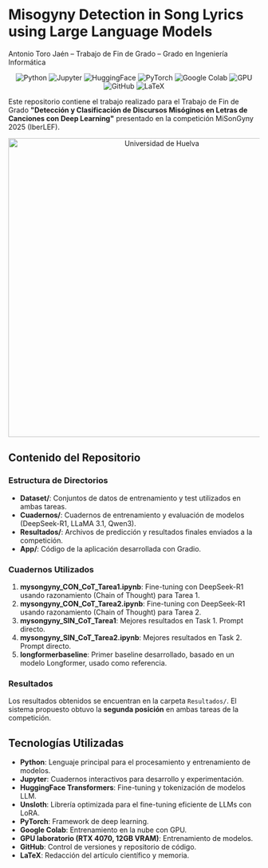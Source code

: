 # Misogyny Detection in Song Lyrics using Large Language Models  
Antonio Toro Jaén – Trabajo de Fin de Grado – Grado en Ingeniería Informática

<p align="center">
  <img src="https://img.shields.io/badge/python-3776AB?style=for-the-badge&logo=python&logoColor=white" alt="Python">
  <img src="https://img.shields.io/badge/jupyter-F37626?style=for-the-badge&logo=jupyter&logoColor=white" alt="Jupyter">
  <img src="https://img.shields.io/badge/huggingface-FFD14E?style=for-the-badge&logo=huggingface&logoColor=white" alt="HuggingFace">
  <img src="https://img.shields.io/badge/pytorch-EE4C2C?style=for-the-badge&logo=pytorch&logoColor=white" alt="PyTorch">
  <img src="https://img.shields.io/badge/google%20colab-F9AB00?style=for-the-badge&logo=google%20colab&logoColor=white" alt="Google Colab">
  <img src="https://img.shields.io/badge/GPU-76B900?style=for-the-badge&logo=nvidia&logoColor=white" alt="GPU">
  <img src="https://img.shields.io/badge/github-181717?style=for-the-badge&logo=github&logoColor=white" alt="GitHub">
  <img src="https://img.shields.io/badge/latex-008080?style=for-the-badge&logo=latex&logoColor=white" alt="LaTeX">
</p>

Este repositorio contiene el trabajo realizado para el Trabajo de Fin de Grado **"Detección y Clasificación de Discursos Misóginos en Letras de Canciones con Deep Learning"** presentado en la competición MiSonGyny 2025 (IberLEF).

<p align="center">
  <img src="https://www.hazfundacion.org/wp-content/uploads/2022/11/universidad-de-huelva.png" alt="Universidad de Huelva" width="600">
</p>

## Contenido del Repositorio

### Estructura de Directorios

- **Dataset/**: Conjuntos de datos de entrenamiento y test utilizados en ambas tareas.
- **Cuadernos/**: Cuadernos de entrenamiento y evaluación de modelos (DeepSeek-R1, LLaMA 3.1, Qwen3).
- **Resultados/**: Archivos de predicción y resultados finales enviados a la competición.
- **App/**: Código de la aplicación desarrollada con Gradio.

### Cuadernos Utilizados


1. **mysongyny_CON_CoT_Tarea1.ipynb**:  Fine-tuning con DeepSeek-R1 usando razonamiento (Chain of Thought) para Tarea 1.
2. **mysongyny_CON_CoT_Tarea2.ipynb**: Fine-tuning con DeepSeek-R1 usando razonamiento (Chain of Thought) para Tarea 2.
3. **mysongyny_SIN_CoT_Tarea1**: Mejores resultados en Task 1. Prompt directo.
4. **mysongyny_SIN_CoT_Tarea2.ipynb**: Mejores resultados en Task 2. Prompt directo.
3. **longformerbaseline**:  Primer baseline desarrollado, basado en un modelo Longformer, usado como referencia.

### Resultados

Los resultados obtenidos se encuentran en la carpeta `Resultados/`. El sistema propuesto obtuvo la **segunda posición** en ambas tareas de la competición.

## Tecnologías Utilizadas

- **Python**: Lenguaje principal para el procesamiento y entrenamiento de modelos.
- **Jupyter**: Cuadernos interactivos para desarrollo y experimentación.
- **HuggingFace Transformers**: Fine-tuning y tokenización de modelos LLM.
- **Unsloth**: Librería optimizada para el fine-tuning eficiente de LLMs con LoRA.
- **PyTorch**: Framework de deep learning.
- **Google Colab**: Entrenamiento en la nube con GPU.
- **GPU laboratorio (RTX 4070, 12GB VRAM)**: Entrenamiento de modelos.
- **GitHub**: Control de versiones y repositorio de código.
- **LaTeX**: Redacción del artículo científico y memoria.
